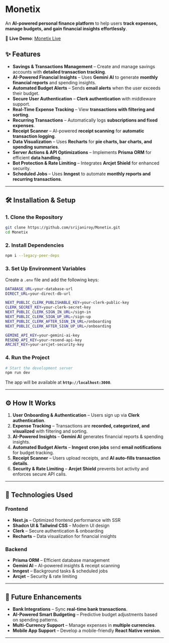 # Monetix  
An **AI-powered personal finance platform** to help users **track expenses, manage budgets, and gain financial insights effortlessly**.  

🚀 **Live Demo**: [Monetix Live](https://monetix-live.vercel.app/)  

## ✨ Features   

- **Savings & Transactions Management** – Create and manage savings accounts with **detailed transaction tracking**.  
- **AI-Powered Financial Insights** – Uses **Gemini AI** to generate **monthly financial reports** and spending insights.  
- **Automated Budget Alerts** – Sends **email alerts** when the user exceeds their budget.  
- **Secure User Authentication** – **Clerk authentication** with middleware support.  
- **Real-Time Expense Tracking** – View **transactions with filtering and sorting**.  
- **Recurring Transactions** – Automatically logs **subscriptions and fixed expenses**.  
- **Receipt Scanner** – AI-powered **receipt scanning** for **automatic transaction logging**.  
- **Data Visualization** – Uses **Recharts** for **pie charts, bar charts, and spending summaries**.  
- **Server Actions & API Optimizations** – Implements **Prisma ORM** for efficient **data handling**.  
- **Bot Protection & Rate Limiting** – Integrates **Arcjet Shield** for enhanced security.  
- **Scheduled Jobs** – Uses **Inngest** to automate **monthly reports and recurring transactions**.  

---

## 🛠️ Installation & Setup  

### 1. Clone the Repository  
```sh
git clone https://github.com/srijaniroy/Monetix.git
cd Monetix
```

### 2. Install Dependencies  
```sh
npm i --legacy-peer-deps
```

### 3. Set Up Environment Variables  

Create a `.env` file and add the following keys:  

```sh
DATABASE_URL=your-database-url
DIRECT_URL=your-direct-db-url

NEXT_PUBLIC_CLERK_PUBLISHABLE_KEY=your-clerk-public-key
CLERK_SECRET_KEY=your-clerk-secret-key
NEXT_PUBLIC_CLERK_SIGN_IN_URL=/sign-in
NEXT_PUBLIC_CLERK_SIGN_UP_URL=/sign-up
NEXT_PUBLIC_CLERK_AFTER_SIGN_IN_URL=/onboarding
NEXT_PUBLIC_CLERK_AFTER_SIGN_UP_URL=/onboarding

GEMINI_API_KEY=your-gemini-ai-key
RESEND_API_KEY=your-resend-api-key
ARCJET_KEY=your-arcjet-security-key
```

### 4. Run the Project  
```sh
# Start the development server
npm run dev
```
The app will be available at **`http://localhost:3000`**.  

---

## ⚙️ How It Works  

1. **User Onboarding & Authentication** – Users sign up via **Clerk authentication**.  
2. **Expense Tracking** – Transactions are **recorded, categorized, and visualized** with filtering and sorting.  
3. **AI-Powered Insights** – **Gemini AI** generates financial reports & spending insights.  
4. **Automated Budget Alerts** – **Inngest cron jobs** send **email notifications** for budget tracking.  
5. **Receipt Scanner** – Users upload receipts, and **AI auto-fills transaction details**.  
6. **Security & Rate Limiting** – **Arcjet Shield** prevents bot activity and enforces secure API calls.  

---

## 🧰 Technologies Used   

### Frontend  
- **Next.js** – Optimized frontend performance with SSR  
- **Shadcn UI & Tailwind CSS** – Modern UI design  
- **Clerk** – Secure authentication & onboarding  
- **Recharts** – Data visualization for financial insights  

### Backend  
- **Prisma ORM** – Efficient database management  
- **Gemini AI** – AI-powered insights & receipt scanning  
- **Inngest** – Background tasks & scheduled jobs  
- **Arcjet** – Security & rate limiting  

---

## 🔮 Future Enhancements  

- **Bank Integrations** – Sync **real-time bank transactions**.  
- **AI-Powered Smart Budgeting** – Predictive budget adjustments based on spending patterns.  
- **Multi-Currency Support** – Manage expenses in **multiple currencies**.  
- **Mobile App Support** – Develop a mobile-friendly **React Native version**.  

---
